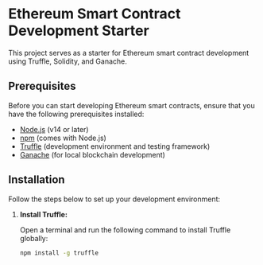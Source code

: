 # Ethereum Smart Contract Development Starter

This project serves as a starter for Ethereum smart contract development using Truffle, Solidity, and Ganache.

## Prerequisites

Before you can start developing Ethereum smart contracts, ensure that you have the following prerequisites installed:

- [Node.js](https://nodejs.org/) (v14 or later)
- [npm](https://www.npmjs.com/) (comes with Node.js)
- [Truffle](https://www.trufflesuite.com/truffle) (development environment and testing framework)
- [Ganache](https://www.trufflesuite.com/ganache) (for local blockchain development)

## Installation

Follow the steps below to set up your development environment:

1. **Install Truffle:**

   Open a terminal and run the following command to install Truffle globally:

   ```bash
   npm install -g truffle
   ```
